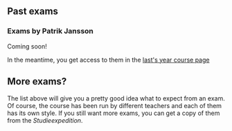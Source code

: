 ## Past exams


### Exams by Patrik Jansson

Coming soon!

In the meantime, you get access to them in the [last's year course page](http://www.cse.chalmers.se/edu/year/2015/course/TDA342/exam.html)

## More exams?

The list above will give you a pretty good idea what to expect from an exam. Of
course, the course has been run by different teachers and each of them has its
own style. If you still want more exams, you can get a copy of them from the
*Studieexpedition*.
